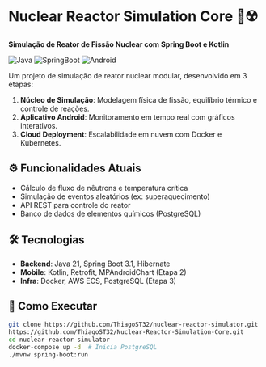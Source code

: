 # Nuclear Reactor Simulation Core 🚀☢️  

**Simulação de Reator de Fissão Nuclear com Spring Boot e Kotlin**  

![Java](https://img.shields.io/badge/Java-17%2F21-orange)
![SpringBoot](https://img.shields.io/badge/Spring%20Boot-3.1-blue)
![Android](https://img.shields.io/badge/Android-Kotlin-green)

Um projeto de simulação de reator nuclear modular, desenvolvido em 3 etapas:  
1. **Núcleo de Simulação**: Modelagem física de fissão, equilíbrio térmico e controle de reações.  
2. **Aplicativo Android**: Monitoramento em tempo real com gráficos interativos.  
3. **Cloud Deployment**: Escalabilidade em nuvem com Docker e Kubernetes.  

## ⚙️ Funcionalidades Atuais  
- Cálculo de fluxo de nêutrons e temperatura crítica  
- Simulação de eventos aleatórios (ex: superaquecimento)  
- API REST para controle do reator  
- Banco de dados de elementos químicos (PostgreSQL)  

## 🛠️ Tecnologias  
- **Backend**: Java 21, Spring Boot 3.1, Hibernate  
- **Mobile**: Kotlin, Retrofit, MPAndroidChart (Etapa 2)  
- **Infra**: Docker, AWS ECS, PostgreSQL (Etapa 3)  

## 🚀 Como Executar  
```bash  
git clone https://github.com/ThiagoST32/nuclear-reactor-simulator.git
https://github.com/ThiagoST32/Nuclear-Reactor-Simulation-Core.git
cd nuclear-reactor-simulator  
docker-compose up -d  # Inicia PostgreSQL  
./mvnw spring-boot:run  

